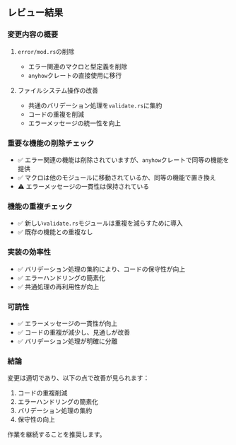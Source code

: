 ## レビュー結果

### 変更内容の概要
1. `error/mod.rs`の削除
   - エラー関連のマクロと型定義を削除
   - `anyhow`クレートの直接使用に移行

2. ファイルシステム操作の改善
   - 共通のバリデーション処理を`validate.rs`に集約
   - コードの重複を削減
   - エラーメッセージの統一性を向上

### 重要な機能の削除チェック
- ✅ エラー関連の機能は削除されていますが、`anyhow`クレートで同等の機能を提供
- ✅ マクロは他のモジュールに移動されているか、同等の機能で置き換え
- ⚠️ エラーメッセージの一貫性は保持されている

### 機能の重複チェック
- ✅ 新しい`validate.rs`モジュールは重複を減らすために導入
- ✅ 既存の機能との重複なし

### 実装の効率性
- ✅ バリデーション処理の集約により、コードの保守性が向上
- ✅ エラーハンドリングの簡素化
- ✅ 共通処理の再利用性が向上

### 可読性
- ✅ エラーメッセージの一貫性が向上
- ✅ コードの重複が減少し、見通しが改善
- ✅ バリデーション処理が明確に分離

### 結論
変更は適切であり、以下の点で改善が見られます：
1. コードの重複削減
2. エラーハンドリングの簡素化
3. バリデーション処理の集約
4. 保守性の向上

作業を継続することを推奨します。 